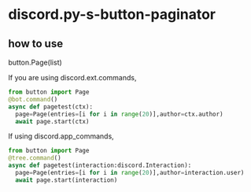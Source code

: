 # discord.py-s-button-paginator
## how to use
button.Page(list)

If you are using discord.ext.commands,
```py
from button import Page
@bot.command()
async def pagetest(ctx):
  page=Page(entries=[i for i in range(20)],author=ctx.author)
  await page.start(ctx)
```
If using discord.app_commands,
```py
from button import Page
@tree.command()
async def pagetest(interaction:discord.Interaction):
  page=Page(entries=[i for i in range(20)],author=interaction.user)
  await page.start(interaction)
```
